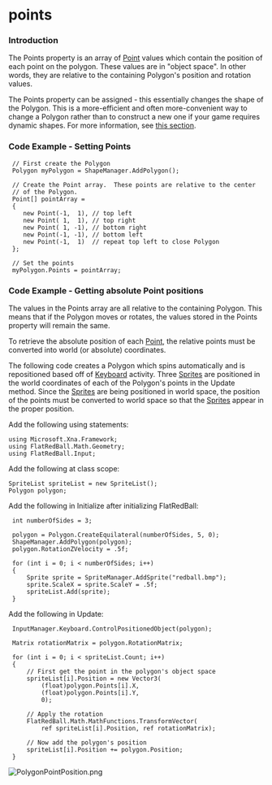 # points

### Introduction

The Points property is an array of [Point](../../../../../../frb/docs/index.php) values which contain the position of each point on the polygon. These values are in "object space". In other words, they are relative to the containing Polygon's position and rotation values.

The Points property can be assigned - this essentially changes the shape of the Polygon. This is a more-efficient and often more-convenient way to change a Polygon rather than to construct a new one if your game requires dynamic shapes. For more information, see [this section](../../../../../../frb/docs/index.php#Creating_a_Polygon).

### Code Example - Setting Points

```
 // First create the Polygon
 Polygon myPolygon = ShapeManager.AddPolygon();

 // Create the Point array.  These points are relative to the center
 // of the Polygon.
 Point[] pointArray = 
 {
    new Point(-1,  1), // top left
    new Point( 1,  1), // top right
    new Point( 1, -1), // bottom right
    new Point(-1, -1), // bottom left
    new Point(-1,  1)  // repeat top left to close Polygon
 };

 // Set the points
 myPolygon.Points = pointArray;
```

### Code Example - Getting absolute Point positions

The values in the Points array are all relative to the containing Polygon. This means that if the Polygon moves or rotates, the values stored in the Points property will remain the same.

To retrieve the absolute position of each [Point](../../../../../../frb/docs/index.php), the relative points must be converted into world (or absolute) coordinates.

The following code creates a Polygon which spins automatically and is repositioned based off of [Keyboard](../../../../../../frb/docs/index.php) activity. Three [Sprites](../../../../../../frb/docs/index.php) are positioned in the world coordinates of each of the Polygon's points in the Update method. Since the [Sprites](../../../../../../frb/docs/index.php) are being positioned in world space, the position of the points must be converted to world space so that the [Sprites](../../../../../../frb/docs/index.php) appear in the proper position.

Add the following using statements:

```
using Microsoft.Xna.Framework;
using FlatRedBall.Math.Geometry;
using FlatRedBall.Input;
```

Add the following at class scope:

```
SpriteList spriteList = new SpriteList();
Polygon polygon;
```

Add the following in Initialize after initializing FlatRedBall:

```
 int numberOfSides = 3;

 polygon = Polygon.CreateEquilateral(numberOfSides, 5, 0);
 ShapeManager.AddPolygon(polygon);
 polygon.RotationZVelocity = .5f;

 for (int i = 0; i < numberOfSides; i++)
 {
     Sprite sprite = SpriteManager.AddSprite("redball.bmp");
     sprite.ScaleX = sprite.ScaleY = .5f;
     spriteList.Add(sprite);
 }
```

Add the following in Update:

```
 InputManager.Keyboard.ControlPositionedObject(polygon);

 Matrix rotationMatrix = polygon.RotationMatrix;

 for (int i = 0; i < spriteList.Count; i++)
 {
     // First get the point in the polygon's object space
     spriteList[i].Position = new Vector3(
         (float)polygon.Points[i].X,
         (float)polygon.Points[i].Y,
         0);

     // Apply the rotation
     FlatRedBall.Math.MathFunctions.TransformVector(
         ref spriteList[i].Position, ref rotationMatrix);

     // Now add the polygon's position
     spriteList[i].Position += polygon.Position;       
 }
```

![PolygonPointPosition.png](../../../../../../media/migrated_media-PolygonPointPosition.png)
